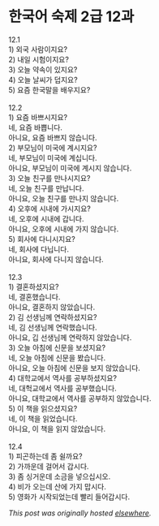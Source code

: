 # 한국어 숙제 2급 12과

<p>12.1<br>1) &#50808;&#44397; &#49324;&#46988;&#51060;&#51648;&#50836;?<br>2) &#45236;&#51068; &#49884;&#54744;&#51060;&#51648;&#50836;?<br>3) &#50724;&#45720; &#50557;&#49549;&#51060; &#51080;&#51648;&#50836;?<br>4) &#50724;&#45720; &#45216;&#50472;&#44032; &#45925;&#51648;&#50836;?<br>5) &#50836;&#51608; &#54620;&#44397;&#47568;&#51012; &#48176;&#50864;&#51648;&#50836;?<br><br>12.2<br>1) &#50836;&#51608; &#48148;&#49240;&#49884;&#51648;&#50836;?<br>&#45348;, &#50836;&#51608; &#48148;&#49257;&#45768;&#45796;.<br>&#50500;&#45768;&#50836;, &#50836;&#51608; &#48148;&#49240;&#51648; &#50506;&#49845;&#45768;&#45796;.<br>2) &#48512;&#47784;&#45784;&#51060; &#48120;&#44397;&#50640; &#44228;&#49884;&#51648;&#50836;?<br>&#45348;, &#48512;&#47784;&#45784;&#51060; &#48120;&#44397;&#50640; &#44228;&#49901;&#45768;&#45796;.<br>&#50500;&#45768;&#50836;, &#48512;&#47784;&#45784;&#51060; &#48120;&#44397;&#50640; &#44228;&#49884;&#51648; &#50506;&#49845;&#45768;&#45796;.<br>3) &#50724;&#45720; &#52828;&#44396;&#47484; &#47564;&#45208;&#49884;&#51648;&#50836;?<br>&#45348;, &#50724;&#45720; &#52828;&#44396;&#47484; &#47564;&#45225;&#45768;&#45796;.<br>&#50500;&#45768;&#50836;, &#50724;&#45720; &#52828;&#44396;&#47484; &#47564;&#45208;&#51648; &#50506;&#49845;&#45768;&#45796;.<br>4) &#50724;&#54980;&#50640; &#49884;&#45236;&#50640; &#44032;&#49884;&#51648;&#50836;?<br>&#45348;, &#50724;&#54980;&#50640; &#49884;&#45236;&#50640; &#44049;&#45768;&#45796;.<br>&#50500;&#45768;&#50836;, &#50724;&#54980;&#50640; &#49884;&#45236;&#50640; &#44032;&#51648; &#50506;&#49845;&#45768;&#45796;.<br>5) &#54924;&#49324;&#50640; &#45796;&#45768;&#49884;&#51648;&#50836;?<br>&#45348;, &#54924;&#49324;&#50640; &#45796;&#45785;&#45768;&#45796;.<br>&#50500;&#45768;&#50836;, &#54924;&#49324;&#50640; &#45796;&#45768;&#51648; &#50506;&#49845;&#45768;&#45796;.<br><br>12.3<br>1) &#44208;&#54844;&#54616;&#49512;&#51648;&#50836;?<br>&#45348;, &#44208;&#54844;&#54664;&#49845;&#45768;&#45796;.<br>&#50500;&#45768;&#50836;, &#44208;&#54844;&#54616;&#51648; &#50506;&#50520;&#49845;&#45768;&#45796;.<br>2) &#44608; &#49440;&#49373;&#45784;&#44760; &#50672;&#46973;&#54616;&#49512;&#51648;&#50836;?<br>&#45348;, &#44608; &#49440;&#49373;&#45784;&#44760; &#50672;&#46973;&#54664;&#49845;&#45768;&#45796;.<br>&#50500;&#45768;&#50836;, &#44609; &#49440;&#49373;&#45784;&#44760; &#50672;&#46973;&#54616;&#51648; &#50506;&#50520;&#49845;&#45768;&#45796;.<br>3) &#50724;&#45720; &#50500;&#52840;&#50640; &#49888;&#47928;&#51012; &#48372;&#49512;&#51648;&#50836;?<br>&#45348;, &#50724;&#45720; &#50500;&#52840;&#50640; &#49888;&#47928;&#51012; &#48420;&#49845;&#45768;&#45796;.<br>&#50500;&#45768;&#50836;, &#50724;&#45720; &#50500;&#52840;&#50640; &#49888;&#47928;&#51012; &#48372;&#51648; &#50506;&#50520;&#49845;&#45768;&#45796;.<br>4) &#45824;&#54617;&#44368;&#50640;&#49436; &#50669;&#49324;&#47484; &#44277;&#48512;&#54616;&#49512;&#51648;&#50836;?<br>&#45348;, &#45824;&#54729;&#44368;&#50640;&#49436; &#50669;&#49324;&#47484; &#44277;&#48512;&#54664;&#49845;&#45768;&#45796;.<br>&#50500;&#45768;&#50836;, &#45824;&#54617;&#44368;&#50640;&#49436; &#50669;&#49324;&#47484; &#44277;&#48512;&#54616;&#51648; &#50506;&#50520;&#49845;&#45768;&#45796;.<br>5) &#51060; &#52293;&#51012; &#51069;&#51004;&#49512;&#51648;&#50836;?<br>&#45348;, &#51060; &#52293;&#51012; &#51069;&#50632;&#49845;&#45768;&#45796;.<br>&#50500;&#45768;&#50836;, &#51060; &#52293;&#51012; &#51069;&#51648; &#50506;&#50520;&#49845;&#45768;&#45796;.<br><br>12.4<br>1) &#54588;&#44260;&#54616;&#45716;&#45936; &#51328; &#49780;&#44620;&#50836;?<br>2) &#44032;&#44620;&#50868;&#45936; &#44152;&#50612;&#49436; &#44049;&#49884;&#45796;.<br>3) &#51328; &#49905;&#44144;&#50868;&#45936; &#49548;&#44552;&#51012; &#45347;&#51004;&#49901;&#49884;&#50724;.<br>4) &#48708;&#44032; &#50724;&#45716;&#45936; &#49328;&#50640; &#44032;&#51648; &#47577;&#49884;&#45796;.<br>5) &#50689;&#54868;&#44032; &#49884;&#51089;&#46104;&#50632;&#45716;&#45936; &#48744;&#47532; &#46308;&#50612;&#44049;&#49884;&#45796;.</p>


*This post was originally hosted [elsewhere](http://planspace.blogspot.com/2009/03/2-12.html).*
